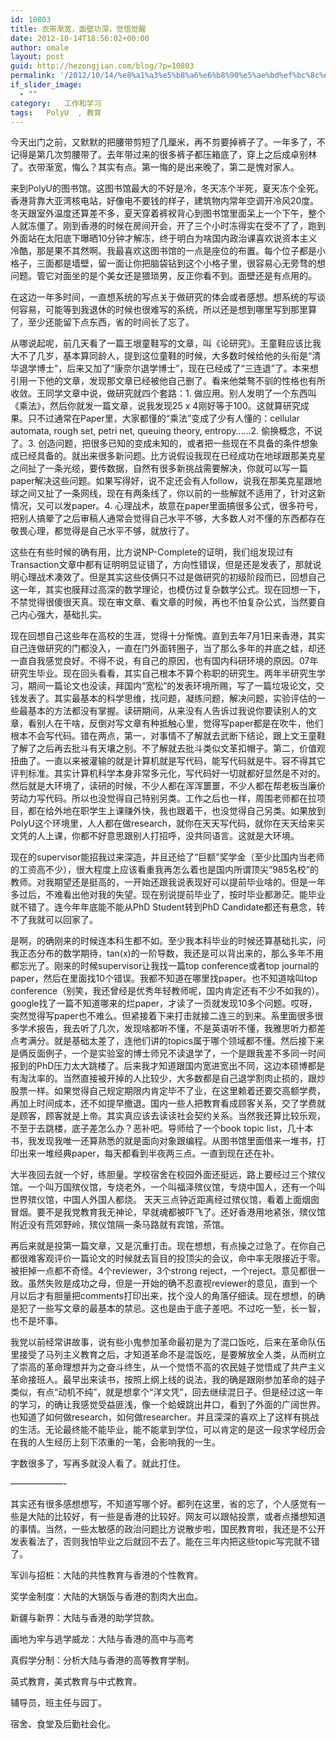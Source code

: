 ```yaml
---
id: 10803
title: 衣带渐宽，面壁功深，觉悟觉醒
date: 2012-10-14T18:56:02+00:00
author: omale
layout: post
guid: http://hezongjian.com/blog/?p=10803
permalink: '/2012/10/14/%e8%a1%a3%e5%b8%a6%e6%b8%90%e5%ae%bd%ef%bc%8c%e9%9d%a2%e5%a3%81%e5%8a%9f%e6%b7%b1%ef%bc%8c%e8%a7%89%e6%82%9f%e8%a7%89%e9%86%92/'
if_slider_image:
  - ""
category:   工作和学习  
tags:   PolyU  , 教育
---
```

今天出门之前，又默默的把腰带剪短了几厘米，再不剪要掉裤子了。一年多了，不记得是第几次剪腰带了。去年带过来的很多裤子都压箱底了，穿上之后成卓别林了。衣带渐宽，悔么？其实有点。第一悔的是出来晚了，第二是愧对家人。

来到PolyU的图书馆。这图书馆最大的不好是冷，冬天冻个半死，夏天冻个全死。香港背靠大亚湾核电站，好像电不要钱的样子，建筑物内常年空调开冷风20度。冬天跟室外温度还算差不多，夏天穿着裤衩背心到图书馆里面呆上一个下午，整个人就冻僵了。刚到香港的时候在房间开会，开了三个小时冻得实在受不了了，跑到外面站在太阳底下曝晒10分钟才解冻，终于明白为啥国内政治课喜欢说资本主义冷酷，那是果不其然啊。我最喜欢这图书馆的一点是座位的布置。每个位子都是小格子，三面都是墙壁，留一面让你把脑袋钻到这个小格子里，很容易心无旁骛的想问题。管它对面坐的是个美女还是猥琐男，反正你看不到。面壁还是有点用的。

在这边一年多时间，一直想系统的写点关于做研究的体会或者感想。想系统的写谈何容易，可能等到我退休的时候也很难写的系统，所以还是想到哪里写到那里算了，至少还能留下点东西，省的时间长了忘了。

从哪说起呢，前几天看了一篇王垠童鞋写的文章，叫《论研究》。王童鞋应该比我大不了几岁，基本算同龄人，提到这位童鞋的时候，大多数时候给他的头衔是“清华退学博士”，后来又加了“康奈尔退学博士”，现在已经成了“三连退”了。本来想引用一下他的文章，发现那文章已经被他自己删了。看来他桀骜不驯的性格也有所收敛。王同学文章中说，做研究就四个套路：1. 做应用。别人发明了一个东西叫《乘法》，然后你就发一篇文章，说我发现25 x 4刚好等于100。这就算研究成果。只不过通常在Paper里，大家都懂的“乘法”变成了少有人懂的：cellular automata, rough set, petri net, queuing theory, entropy&#8230;&#8230;2. 偷换概念，不说了。3. 创造问题，把很多已知的变成未知的，或者把一些现在不具备的条件想象成已经具备的。就出来很多新问题。比方说假设我现在已经成功在地球跟那美克星之间扯了一条光缆，要传数据，自然有很多新挑战需要解决，你就可以写一篇paper解决这些问题。如果写得好，说不定还会有人follow，说我在那美克星跟地球之间又扯了一条网线，现在有两条线了，你以前的一些解就不适用了，针对这新情况，又可以发paper。4. 心理战术，故意在paper里面搞很多公式，很多符号，把别人搞晕了之后审稿人通常会觉得自己水平不够，大多数人对不懂的东西都存在敬畏心理，都觉得是自己水平不够，就放行了。

这些在有些时候的确有用，比方说NP-Complete的证明，我们组发现过有Transaction文章中都有证明明显证错了，方向性错误，但是还是发表了，那就说明心理战术凑效了。但是其实这些伎俩只不过是做研究的初级阶段而已，回想自己这一年，其实也膜拜过高深的数学理论，也模仿过复杂数学公式。现在回想一下，不禁觉得很傻很天真。现在审文章、看文章的时候，再也不怕复杂公式，当然要自己内心强大，基础扎实。

现在回想自己这些年在高校的生涯，觉得十分惭愧。直到去年7月1日来香港，其实自己连做研究的门都没入，一直在门外面转圈子，当了那么多年的井底之蛙，却还一直自我感觉良好。不得不说，有自己的原因，也有国内科研环境的原因。07年研究生毕业。现在回头看看，其实自己根本不算个称职的研究生。两年半研究生学习，期间一篇论文也没读，拜国内“宽松”的发表环境所赐，写了一篇垃圾论文，交钱发表了。其实最基本的科学思维，找问题，凝练问题，解决问题，实验评估的一些最基本的方法都没有掌握。读研期间，从来没有人告诉过我说你要读别人的文章，看别人在干啥，反倒对写文章有种抵触心里，觉得写paper都是在吹牛，他们根本不会写代码。错在两点，第一，对事情不了解就去武断下结论，跟上文王童鞋了解了之后再去批斗有天壤之别。不了解就去批斗类似文革扣帽子。第二，价值观扭曲了。一直以来被灌输的就是计算机就是写代码，能写代码就是牛。容不得其它评判标准。其实计算机科学本身非常多元化，写代码好一切就都好显然是不对的。然后就是大环境了，读研的时候，不少人都在浑浑噩噩，不少人都在帮老板当廉价劳动力写代码。所以也没觉得自己特别另类。工作之后也一样，周围老师都在拉项目，都在给外地在职学生上课赚外快，我也跟着干，也没觉得自己另类。如果放到PolyU这个环境里，人人都在做research，就你在天天写代码，就你在天天给来买文凭的人上课，你都不好意思跟别人打招呼，没共同语言。这就是大环境。

现在的supervisor能招我过来深造，并且还给了“巨额”奖学金（至少比国内当老师的工资高不少），很大程度上应该看重我再怎么着也是国内所谓顶尖“985名校”的教师。对我期望还是挺高的，一开始还跟我说表现好可以提前毕业啥的。但是一年多过后，不难看出他对我的失望。现在别说提前毕业了，按时毕业都渺茫。能毕业就不错了。连今年年底能不能从PhD Student转到PhD Candidate都还有悬念，转不了我就可以回家了。

是啊，的确刚来的时候连本科生都不如。至少我本科毕业的时候还算基础扎实，问我正态分布的数学期待，tan(x)的一阶导数，我还是可以背出来的，那么多年不用都忘光了。刚来的时候supervisor让我找一篇top conference或者top journal的paper，然后在里面找10个错误。我都不知道在哪里找paper。也不知道啥叫top conference（别笑，我还曾经是优秀年轻教师呢，国内肯定还有不少不如我的）。google找了一篇不知道哪来的烂paper，才读了一页就发现10多个问题。哎呀，突然觉得写paper也不难么。但紧接着下来打击就接二连三的到来。系里面很多很多学术报告，我去听了几次，发现啥都听不懂，不是英语听不懂，我雅思听力都差点考满分。就是基础太差了，连他们讲的topics属于哪个领域都不懂。然后接下来是俩反面例子，一个是实验室的博士师兄不读退学了，一个是跟我差不多同一时间报到的PhD压力太大跳楼了。后来我才知道跟国内宽进宽出不同，这边本硕博都是有淘汰率的。当然直接被开掉的人比较少，大多数都是自己退学割肉止损的，跟炒股票一样。如果觉得自己规定期限内肯定毕不了业，在这里赖着还要交高额学费，再加上时间成本，还不如提早撤退。国内一些人把教育看成顾客关系，交了学费就是顾客，顾客就是上帝。其实真应该去读读社会契约关系。当然我还算比较乐观，不至于去跳楼，底子差怎么办？恶补吧。导师给了一个book topic list，几十本书，我发现我唯一还算熟悉的就是面向对象跟编程。从图书馆里面借来一堆书，打印出来一堆经典paper，每天都看到半夜两三点。一直到现在还在补。

大半夜回去就一个好，练胆量。学校宿舍在校园外面还挺远，路上要经过三个殡仪馆。一个叫万国殡仪馆，专烧老外，一个叫福泽殡仪馆，专烧中国人，还有一个叫世界殡仪馆，中国人外国人都烧。 天天三点钟近距离经过殡仪馆，看着上面烟囱冒烟。要不是我党教育我无神论，早就魂都被吓飞了。还好香港用地紧张，殡仪馆附近没有荒郊野岭，殡仪馆隔一条马路就有宾馆，茶馆。

再后来就是投第一篇文章，又是沉重打击。现在想想，有点操之过急了。在你自己都很难客观评价一篇论文的时候就去盲目的投顶尖的会议，命中率无限接近于零。被拒掉一点都不奇怪。4个reviewer，3个strong reject，一个reject。意见都很一致。虽然失败是成功之母，但是一开始的确不忍直视reviewer的意见，直到一个月以后才有胆量把comments打印出来，找个没人的角落仔细读。现在想想，的确是犯了一些写文章的最基本的禁忌。这也是由于底子差吧。不过吃一堑，长一智，也不是坏事。

我党以前经常讲故事，说有些小鬼参加革命最初是为了混口饭吃，后来在革命队伍里接受了马列主义教育之后，才知道革命不是混饭吃，是要解放全人类，从而树立了崇高的革命理想并为之奋斗终生，从一个觉悟不高的农民娃子觉悟成了共产主义革命接班人。最早出来读书，按照上纲上线的说法，我的确是跟刚参加革命的娃子类似，有点“动机不纯”，就是想拿个“洋文凭”，回去继续混日子。但是经过这一年的学习，的确让我感觉受益匪浅，像一个蛤蟆跳出井口，看到了外面的广阔世界。也知道了如何做research，如何做researcher。并且深深的喜欢上了这样有挑战的生活。无论最终能不能毕业，能不能拿到学位，可以肯定的是这一段求学经历会在我的人生经历上刻下浓重的一笔，会影响我的一生。

字数很多了，写再多就没人看了。就此打住。

&#8212;&#8212;&#8212;&#8212;&#8212;&#8212;-

其实还有很多感想想写，不知道写哪个好。都列在这里，省的忘了，个人感觉有一些是大陆的比较好，有一些是香港的比较好。网友可以跟帖投票，或者点播想知道的事情。当然，一些太敏感的政治问题比方说散步啦，国民教育啦，我还是不公开发表看法了，否则我怕毕业之后就回不去了。能在三年内把这些topic写完就不错了。

军训与招桩：大陆的共性教育与香港的个性教育。

奖学金制度：大陆的大锅饭与香港的割肉大出血。

新疆与新界：大陆与香港的助学贷款。

画地为牢与逃学威龙：大陆与香港的高中与高考

真假学分制：分析大陆与香港的高等教育学制。

英式教育，美式教育与中式教育。

辅导员，班主任与园丁。

宿舍、食堂及后勤社会化。

&nbsp;